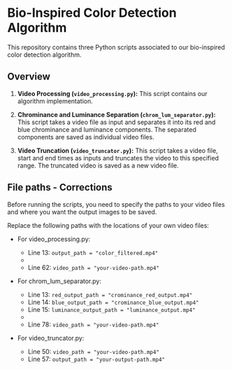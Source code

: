 # Bio-Inspired Color Detection Algorithm

This repository contains three Python scripts associated to our bio-inspired color detection algorithm.

## Overview

1. **Video Processing (`video_processing.py`):** This script contains our algorithm implementation.

2. **Chrominance and Luminance Separation (`chrom_lum_separator.py`):** This script takes a video file as input and separates it into its red and blue chrominance and luminance components. The separated components are saved as individual video files.

3. **Video Truncation (`video_truncator.py`):** This script takes a video file, start and end times as inputs and truncates the video to this specified range. The truncated video is saved as a new video file.

## File paths - Corrections

Before running the scripts, you need to specify the paths to your video files and where you want the output images to be saved. 

Replace the following paths with the locations of your own video files:

- For video_processing.py:
  - Line 13: `output_path = "color_filtered.mp4"`
  - 
  - Line 62: `video_path = "your-video-path.mp4"`

- For chrom_lum_separator.py:
  - Line 13: `red_output_path = "crominance_red_output.mp4"`
  - Line 14: `blue_output_path = "crominance_blue_output.mp4"`
  - Line 15: `luminance_output_path = "luminance_output.mp4"`
  - 
  - Line 78: `video_path = "your-video-path.mp4"`

- For video_truncator.py:
  - Line 50: `video_path = "your-video-path.mp4"`
  - Line 57: `output_path = "your-output-path.mp4"`
